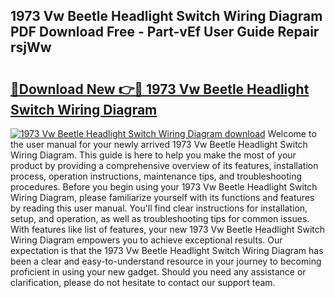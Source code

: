 ## 1973 Vw Beetle Headlight Switch Wiring Diagram PDF Download Free - Part-vEf User Guide Repair rsjWw

# <h2><a href="http://dflo9o.blite.top/?on=1973+Vw+Beetle+Headlight+Switch+Wiring+Diagram">🔗Download New 👉🔴 1973 Vw Beetle Headlight Switch Wiring Diagram</a></h2>

[![1973 Vw Beetle Headlight Switch Wiring Diagram download](https://i.imgur.com/lujVjoI.png)](http://dflo9o.blite.top/?on=1973+Vw+Beetle+Headlight+Switch+Wiring+Diagram)
Welcome to the user manual for your newly arrived 1973 Vw Beetle Headlight Switch Wiring Diagram. This guide is here to help you make the most of your product by providing a comprehensive overview of its features, installation process, operation instructions, maintenance tips, and troubleshooting procedures. Before you begin using your 1973 Vw Beetle Headlight Switch Wiring Diagram, please familiarize yourself with its functions and features by reading this user manual. You'll find clear instructions for installation, setup, and operation, as well as troubleshooting tips for common issues. With features like list of features, your new 1973 Vw Beetle Headlight Switch Wiring Diagram empowers you to achieve exceptional results. Our expectation is that the 1973 Vw Beetle Headlight Switch Wiring Diagram has been a clear and easy-to-understand resource in your journey to becoming proficient in using your new gadget. Should you need any assistance or clarification, please do not hesitate to contact our support team.
